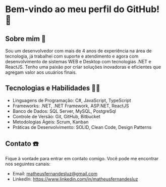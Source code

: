 # Bem-vindo ao meu perfil do GitHub! 👋
## Sobre mim 📄
Sou um desenvolvedor com mais de 4 anos de experiência na área de tecnologia, já trabalhei com suporte e atendimento e agora com desenvolvimento de sistemas WEB e Desktop com tecnologias .NET e ReactJS. Tenho uma paixão por criar soluções inovadoras e eficientes que agregam valor aos usuários finais.

## Tecnologias e Habilidades 🧑‍💻
- Linguagens de Programação: C#, JavaScript, TypeScript
- Frameworks: .NET, .NET Framework, ASP.NET, ReactJS
- Banco de Dados: SQL Server, MySQL, PostgreSql
- Controle de Versão: Git, GitHub, Bitbucket
- Metodologias Ágeis: Scrum, Kanban
- Práticas de Desenvolvimento: SOLID, Clean Code, Design Patterns

## Contato ☎️
Fique à vontade para entrar em contato comigo. Você pode me encontrar nos seguintes canais:

- Email: matheusfernandesluz@gmail.com
- LinkedIn: https://www.linkedin.com/in/matheusfernandesluz
